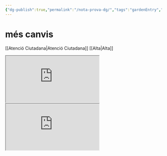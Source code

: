 ```yaml
---
{"dg-publish":true,"permalink":"/nota-prova-dg/","tags":"gardenEntry","dgHomeLink":true,"dgPassFrontmatter":false}
---
```


# **més canvis**

[[Atenció Ciutadana|Atenció Ciutadana]]
[[Alta|Alta]]


<iframe src="https://www.youtube.com/embed/NnTvZWp5Q7o"></iframe>






<iframe src="https://excalidraw.com/#json=OBhIZbgimCL1WcTx9TYJN,mmHQHciroUZewRBe9JYS3A"></iframe>
 